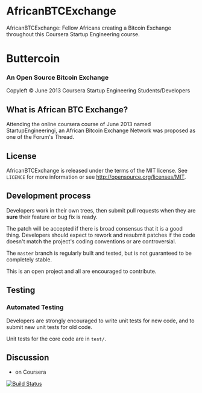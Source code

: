 AfricanBTCExchange
==================

AfricanBTCExchange: Fellow Africans creating a Bitcoin Exchange throughout this Coursera Startup Engineering course. 

Buttercoin
==========
### An Open Source Bitcoin Exchange

Copyleft &copy; June 2013 Coursera Startup Engineering Students/Developers

What is African BTC Exchange?
-------------------

Attending the online coursera course of June 2013 named StartupEngineeringi, an African Bitcoin Exchange Network was proposed as one of the Forum's Thread.  

License
-------

AfricanBTCExchange is released under the terms of the MIT license. See `LICENCE` for more
information or see http://opensource.org/licenses/MIT.

Development process
-------------------

Developers work in their own trees, then submit pull requests when they are **sure**
their feature or bug fix is ready.

The patch will be accepted if there is broad consensus that it is a good thing.
Developers should expect to rework and resubmit patches if the code doesn't
match the project's coding conventions or are controversial.

The `master` branch is regularly built and tested, but is not guaranteed to be
completely stable.

This is an open project and all are encouraged to contribute.

Testing
-------

### Automated Testing

Developers are strongly encouraged to write unit tests for new code, and to
submit new unit tests for old code.

Unit tests for the core code are in `test/`. 

Discussion
----------

* on Coursera

[![Build Status](https://travis-ci.org/AcricanBTCExchange/AcricanBTCExchange.png)](https://travis-ci.org/AcricanBTCExchange/AcricanBTCExchange)

